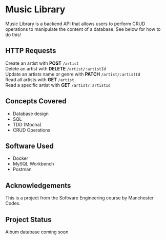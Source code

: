 # Music Library

Music Library is a backend API that allows users to perform CRUD operations to manipulate the content of a database. See below for how to do this!

## HTTP Requests

Create an artist with <strong>POST</strong> `/artist` <br>
Delete an artist with <strong>DELETE</strong> `/artist/:artistId` <br>
Update an artists name or genre with <strong>PATCH</strong> `/artist/:artistId` <br>
Read all artists with <strong>GET</strong> `/artist` <br>
Read a specific artist with <strong>GET</strong> `/artist/:artistId`

## Concepts Covered

- Database design
- SQL
- TDD (Mocha)
- CRUD Operations

## Software Used

- Docker
- MySQL Workbench
- Postman

## Acknowledgements

This is a project from the Software Engineering course by Manchester Codes.

## Project Status

Album database coming soon